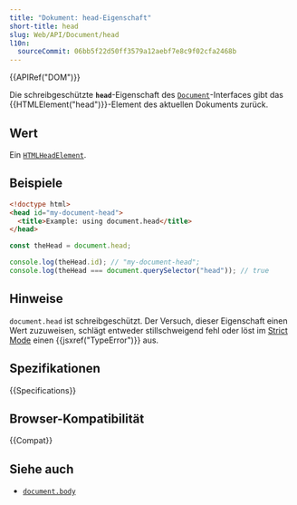 ```yaml
---
title: "Dokument: head-Eigenschaft"
short-title: head
slug: Web/API/Document/head
l10n:
  sourceCommit: 06bb5f22d50ff3579a12aebf7e8c9f02cfa2468b
---
```


{{APIRef("DOM")}}

Die schreibgeschützte **`head`**-Eigenschaft des [`Document`](/de/docs/Web/API/Document)-Interfaces gibt das {{HTMLElement("head")}}-Element des aktuellen Dokuments zurück.

## Wert

Ein [`HTMLHeadElement`](/de/docs/Web/API/HTMLHeadElement).

## Beispiele

```html
<!doctype html>
<head id="my-document-head">
  <title>Example: using document.head</title>
</head>
```

```js
const theHead = document.head;

console.log(theHead.id); // "my-document-head";
console.log(theHead === document.querySelector("head")); // true
```

## Hinweise

`document.head` ist schreibgeschützt. Der Versuch, dieser Eigenschaft einen Wert zuzuweisen, schlägt entweder stillschweigend fehl oder löst im [Strict Mode](/de/docs/Web/JavaScript/Reference/Strict_mode) einen {{jsxref("TypeError")}} aus.

## Spezifikationen

{{Specifications}}

## Browser-Kompatibilität

{{Compat}}

## Siehe auch

- [`document.body`](/de/docs/Web/API/Document/body)
